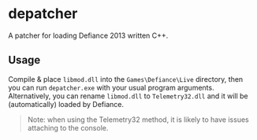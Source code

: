 # depatcher
A patcher for loading Defiance 2013 written C++.

## Usage
Compile & place `libmod.dll` into the `Games\Defiance\Live` directory, then you can run `depatcher.exe` with your usual program arguments. 
Alternatively, you can rename `libmod.dll` to `Telemetry32.dll` and it will be (automatically) loaded by Defiance.

> Note: when using the Telemetry32 method, it is likely to have issues attaching to the console.
